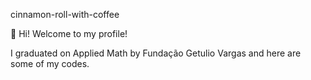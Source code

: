 cinnamon-roll-with-coffee

:wave: Hi! Welcome to my profile! 

I graduated on Applied Math by Fundação Getulio Vargas and here are some of my codes.
